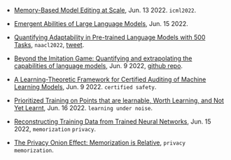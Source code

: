 
- [Memory-Based Model Editing at Scale](https://arxiv.org/abs/2206.06520), Jun. 13 2022. `icml2022`.
- [Emergent Abilities of Large Language Models](https://arxiv.org/abs/2206.07682), Jun. 15 2022.
- [Quantifying Adaptability in Pre-trained Language Models with 500 Tasks](https://arxiv.org/abs/2112.03204), `naacl2022`, [tweet](https://twitter.com/jacobandreas/status/1522557628005724160).
- [Beyond the Imitation Game: Quantifying and extrapolating the capabilities of language models](https://arxiv.org/abs/2206.04615), Jun. 9 2022, [github repo](https://github.com/google/BIG-bench).

- [A Learning-Theoretic Framework for Certified Auditing of Machine Learning Models](https://arxiv.org/pdf/2206.04740.pdf), Jun. 9 2022. `certified safety`.
- [Prioritized Training on Points that are learnable, Worth Learning, and Not Yet Learnt](https://arxiv.org/pdf/2206.07137.pdf), Jun. 16 2022. `learning under noise`.

- [Reconstructing Training Data from Trained Neural Networks](https://arxiv.org/pdf/2206.07758.pdf), Jun. 15 2022,  `memorization` `privacy`.
- [The Privacy Onion Effect: Memorization is Relative](https://arxiv.org/abs/2206.10469), `privacy` `memorization`.
